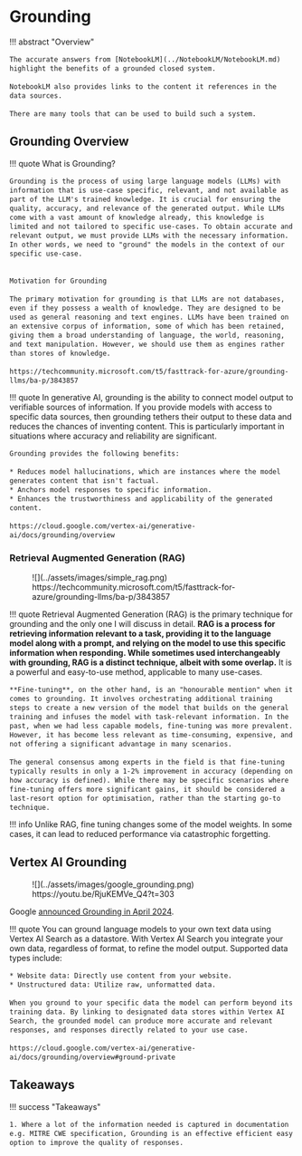 # Grounding


!!! abstract "Overview"

    The accurate answers from [NotebookLM](../NotebookLM/NotebookLM.md) highlight the benefits of a grounded closed system.
    
    NotebookLM also provides links to the content it references in the data sources.

    There are many tools that can be used to build such a system.


## Grounding Overview

!!! quote
    What is Grounding?

    Grounding is the process of using large language models (LLMs) with information that is use-case specific, relevant, and not available as part of the LLM's trained knowledge. It is crucial for ensuring the quality, accuracy, and relevance of the generated output. While LLMs come with a vast amount of knowledge already, this knowledge is limited and not tailored to specific use-cases. To obtain accurate and relevant output, we must provide LLMs with the necessary information. In other words, we need to "ground" the models in the context of our specific use-case.
 

    Motivation for Grounding

    The primary motivation for grounding is that LLMs are not databases, even if they possess a wealth of knowledge. They are designed to be used as general reasoning and text engines. LLMs have been trained on an extensive corpus of information, some of which has been retained, giving them a broad understanding of language, the world, reasoning, and text manipulation. However, we should use them as engines rather than stores of knowledge.

    https://techcommunity.microsoft.com/t5/fasttrack-for-azure/grounding-llms/ba-p/3843857


!!! quote
    In generative AI, grounding is the ability to connect model output to verifiable sources of information. If you provide models with access to specific data sources, then grounding tethers their output to these data and reduces the chances of inventing content. This is particularly important in situations where accuracy and reliability are significant.

    Grounding provides the following benefits:

    * Reduces model hallucinations, which are instances where the model generates content that isn't factual.
    * Anchors model responses to specific information.
    * Enhances the trustworthiness and applicability of the generated content.
    
    https://cloud.google.com/vertex-ai/generative-ai/docs/grounding/overview

### Retrieval Augmented Generation (RAG)
<figure markdown>
![](../assets/images/simple_rag.png)
https://techcommunity.microsoft.com/t5/fasttrack-for-azure/grounding-llms/ba-p/3843857
</figure>

!!! quote
    Retrieval Augmented Generation (RAG) is the primary technique for grounding and the only one I will discuss in detail. **RAG is a process for retrieving information relevant to a task, providing it to the language model along with a prompt, and relying on the model to use this specific information when responding. While sometimes used interchangeably with grounding, RAG is a distinct technique, albeit with some overlap.** It is a powerful and easy-to-use method, applicable to many use-cases.

    **Fine-tuning**, on the other hand, is an "honourable mention" when it comes to grounding. It involves orchestrating additional training steps to create a new version of the model that builds on the general training and infuses the model with task-relevant information. In the past, when we had less capable models, fine-tuning was more prevalent. However, it has become less relevant as time-consuming, expensive, and not offering a significant advantage in many scenarios.

    The general consensus among experts in the field is that fine-tuning typically results in only a 1-2% improvement in accuracy (depending on how accuracy is defined). While there may be specific scenarios where fine-tuning offers more significant gains, it should be considered a last-resort option for optimisation, rather than the starting go-to technique.

!!! info
    Unlike RAG, fine tuning changes some of the model weights. In some cases, it can lead to reduced performance via catastrophic forgetting. 

## Vertex AI Grounding

<figure markdown>
![](../assets/images/google_grounding.png)
https://youtu.be/RjuKEMVe_Q4?t=303
</figure>

Google [announced Grounding in April 2024](https://youtu.be/vax4Nl7frAo?t=1648).




!!! quote
    You can ground language models to your own text data using Vertex AI Search as a datastore. With Vertex AI Search you integrate your own data, regardless of format, to refine the model output. Supported data types include:

    * Website data: Directly use content from your website.
    * Unstructured data: Utilize raw, unformatted data.

    When you ground to your specific data the model can perform beyond its training data. By linking to designated data stores within Vertex AI Search, the grounded model can produce more accurate and relevant responses, and responses directly related to your use case.

    https://cloud.google.com/vertex-ai/generative-ai/docs/grounding/overview#ground-private


## Takeaways

!!! success "Takeaways" 

    1. Where a lot of the information needed is captured in documentation e.g. MITRE CWE specification, Grounding is an effective efficient easy option to improve the quality of responses.